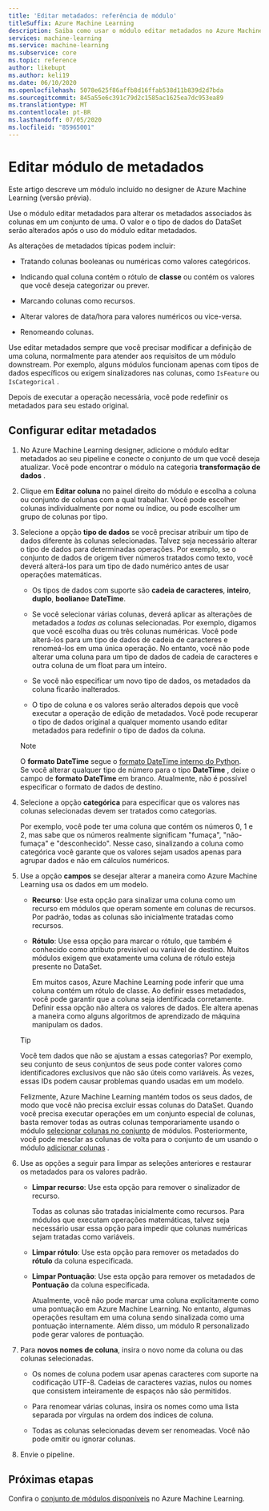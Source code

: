 ```yaml
---
title: 'Editar metadados: referência de módulo'
titleSuffix: Azure Machine Learning
description: Saiba como usar o módulo editar metadados no Azure Machine Learning para alterar os metadados associados às colunas em um conjunto de informações.
services: machine-learning
ms.service: machine-learning
ms.subservice: core
ms.topic: reference
author: likebupt
ms.author: keli19
ms.date: 06/10/2020
ms.openlocfilehash: 5078e625f86affb8d16ffab538d11b839d2d7bda
ms.sourcegitcommit: 845a55e6c391c79d2c1585ac1625ea7dc953ea89
ms.translationtype: MT
ms.contentlocale: pt-BR
ms.lasthandoff: 07/05/2020
ms.locfileid: "85965001"
---
```

# <a name="edit-metadata-module"></a>Editar módulo de metadados

Este artigo descreve um módulo incluído no designer de Azure Machine Learning (versão prévia).

Use o módulo editar metadados para alterar os metadados associados às colunas em um conjunto de uma. O valor e o tipo de dados do DataSet serão alterados após o uso do módulo editar metadados.

As alterações de metadados típicas podem incluir:
  
+ Tratando colunas booleanas ou numéricas como valores categóricos.
  
+ Indicando qual coluna contém o rótulo de **classe** ou contém os valores que você deseja categorizar ou prever.
  
+ Marcando colunas como recursos.
  
+ Alterar valores de data/hora para valores numéricos ou vice-versa.
  
+ Renomeando colunas.
  
 Use editar metadados sempre que você precisar modificar a definição de uma coluna, normalmente para atender aos requisitos de um módulo downstream. Por exemplo, alguns módulos funcionam apenas com tipos de dados específicos ou exigem sinalizadores nas colunas, como `IsFeature` ou `IsCategorical` .  
  
 Depois de executar a operação necessária, você pode redefinir os metadados para seu estado original.
  
## <a name="configure-edit-metadata"></a>Configurar editar metadados
  
1. No Azure Machine Learning designer, adicione o módulo editar metadados ao seu pipeline e conecte o conjunto de um que você deseja atualizar. Você pode encontrar o módulo na categoria **transformação de dados** .
  
1. Clique em **Editar coluna** no painel direito do módulo e escolha a coluna ou conjunto de colunas com a qual trabalhar. Você pode escolher colunas individualmente por nome ou índice, ou pode escolher um grupo de colunas por tipo.  
  
1. Selecione a opção **tipo de dados** se você precisar atribuir um tipo de dados diferente às colunas selecionadas. Talvez seja necessário alterar o tipo de dados para determinadas operações. Por exemplo, se o conjunto de dados de origem tiver números tratados como texto, você deverá alterá-los para um tipo de dado numérico antes de usar operações matemáticas.

    + Os tipos de dados com suporte são **cadeia de caracteres**, **inteiro**, **duplo**, **booliano**e **DateTime**.

    + Se você selecionar várias colunas, deverá aplicar as alterações de metadados a *todas as* colunas selecionadas. Por exemplo, digamos que você escolha duas ou três colunas numéricas. Você pode alterá-los para um tipo de dados de cadeia de caracteres e renomeá-los em uma única operação. No entanto, você não pode alterar uma coluna para um tipo de dados de cadeia de caracteres e outra coluna de um float para um inteiro.
  
    + Se você não especificar um novo tipo de dados, os metadados da coluna ficarão inalterados.

    + O tipo de coluna e os valores serão alterados depois que você executar a operação de edição de metadados. Você pode recuperar o tipo de dados original a qualquer momento usando editar metadados para redefinir o tipo de dados da coluna.  

    > [!NOTE]
    > O **formato DateTime** segue o [formato DateTime interno do Python](https://docs.python.org/3/library/datetime.html#strftime-and-strptime-behavior).  
    > Se você alterar qualquer tipo de número para o tipo **DateTime** , deixe o campo de **formato DateTime** em branco. Atualmente, não é possível especificar o formato de dados de destino.

1. Selecione a opção **categórica** para especificar que os valores nas colunas selecionadas devem ser tratados como categorias.

    Por exemplo, você pode ter uma coluna que contém os números 0, 1 e 2, mas sabe que os números realmente significam "fumaça", "não-fumaça" e "desconhecido". Nesse caso, sinalizando a coluna como categórica você garante que os valores sejam usados apenas para agrupar dados e não em cálculos numéricos.
  
1. Use a opção **campos** se desejar alterar a maneira como Azure Machine Learning usa os dados em um modelo.

    + **Recurso**: Use esta opção para sinalizar uma coluna como um recurso em módulos que operam somente em colunas de recursos. Por padrão, todas as colunas são inicialmente tratadas como recursos.  
  
    + **Rótulo**: Use essa opção para marcar o rótulo, que também é conhecido como atributo previsível ou variável de destino. Muitos módulos exigem que exatamente uma coluna de rótulo esteja presente no DataSet.

        Em muitos casos, Azure Machine Learning pode inferir que uma coluna contém um rótulo de classe. Ao definir esses metadados, você pode garantir que a coluna seja identificada corretamente. Definir essa opção não altera os valores de dados. Ele altera apenas a maneira como alguns algoritmos de aprendizado de máquina manipulam os dados.
  
    > [!TIP]
    > Você tem dados que não se ajustam a essas categorias? Por exemplo, seu conjunto de seus conjuntos de seus pode conter valores como identificadores exclusivos que não são úteis como variáveis. Às vezes, essas IDs podem causar problemas quando usadas em um modelo.
    >
    > Felizmente, Azure Machine Learning mantém todos os seus dados, de modo que você não precisa excluir essas colunas do DataSet. Quando você precisa executar operações em um conjunto especial de colunas, basta remover todas as outras colunas temporariamente usando o módulo [selecionar colunas no conjunto](select-columns-in-dataset.md) de módulos. Posteriormente, você pode mesclar as colunas de volta para o conjunto de um usando o módulo [adicionar colunas](add-columns.md) .  
  
1. Use as opções a seguir para limpar as seleções anteriores e restaurar os metadados para os valores padrão.  
  
    + **Limpar recurso**: Use esta opção para remover o sinalizador de recurso.  
  
         Todas as colunas são tratadas inicialmente como recursos. Para módulos que executam operações matemáticas, talvez seja necessário usar essa opção para impedir que colunas numéricas sejam tratadas como variáveis.
  
    + **Limpar rótulo**: Use esta opção para remover os metadados do **rótulo** da coluna especificada.  
  
    + **Limpar Pontuação**: Use esta opção para remover os metadados de **Pontuação** da coluna especificada.  
  
         Atualmente, você não pode marcar uma coluna explicitamente como uma pontuação em Azure Machine Learning. No entanto, algumas operações resultam em uma coluna sendo sinalizada como uma pontuação internamente. Além disso, um módulo R personalizado pode gerar valores de pontuação.

1. Para **novos nomes de coluna**, insira o novo nome da coluna ou das colunas selecionadas.  
  
    + Os nomes de coluna podem usar apenas caracteres com suporte na codificação UTF-8. Cadeias de caracteres vazias, nulos ou nomes que consistem inteiramente de espaços não são permitidos.  
  
    + Para renomear várias colunas, insira os nomes como uma lista separada por vírgulas na ordem dos índices de coluna.  
  
    + Todas as colunas selecionadas devem ser renomeadas. Você não pode omitir ou ignorar colunas.  
  
1. Envie o pipeline.  

## <a name="next-steps"></a>Próximas etapas

Confira o [conjunto de módulos disponíveis](module-reference.md) no Azure Machine Learning.
